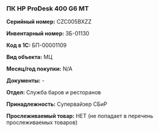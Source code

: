 ### ПК HP ProDesk 400 G6 MT </br>

**Серийный номер:** CZC005BXZZ </br>

**Инвентарный номер:** ЗБ-01130 </br>

**Код в 1С:** БП-00001109 </br>

**Вид объекта:** МЦ

**Месяц/год покупки:** N/A </br>

**Документы:** - </br>

**Отдел:** Служба баров и ресторанов </br>

**Принадлежность:** Супервайзер СБиР </br>

**Прослеживаемый товар:** НЕТ (не попадает в перечень прослеживаемых товаров)
